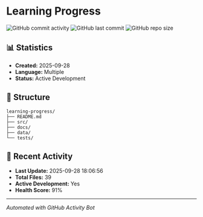 # Learning Progress

![GitHub commit activity](https://img.shields.io/github/commit-activity/m/OldRav/learning-progress)
![GitHub last commit](https://img.shields.io/github/last-commit/OldRav/learning-progress)
![GitHub repo size](https://img.shields.io/github/repo-size/OldRav/learning-progress)

## 📊 Statistics

- **Created:** 2025-09-28
- **Language:** Multiple
- **Status:** Active Development

## 📁 Structure

```
learning-progress/
├── README.md
├── src/
├── docs/
├── data/
└── tests/
```


## 🚀 Recent Activity

- **Last Update:** 2025-09-28 18:06:56
- **Total Files:** 39
- **Active Development:** Yes
- **Health Score:** 91%

---
*Automated with GitHub Activity Bot*
